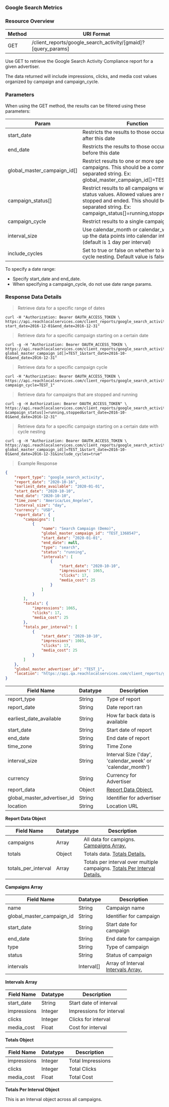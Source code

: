 ### **Google Search Metrics**

### Resource&nbsp;Overview

|Method|URI Format|
|---|---|
|GET|/client_reports/google_search_activity/[gmaid]?[query_params]|

Use GET to retrieve the Google Search Activity Compliance report for a given advertiser.

The data returned will include impressions, clicks, and media cost values organized by campaign and campaign_cycle.

### Parameters&nbsp;

When using the GET method, the results can be filtered using these parameters:

|Param|Function|
|---|---|
|start_date|Restricts the results to those occurring on or after this date|
|end_date|Restricts the results to those occurring on or before this date|
|global_master_campaign_id[]|Restrict results to one or more specific campaigns. This should be a comma separated string. Ex: global_master_campaign_id[]=TEST_1,TEST_2|
|campaign_status[]|Restrict results to all campaigns with given status values.  Allowed values are running, stopped and ended. This should be a comma separated string. Ex: campaign_status[]=running,stopped|
|campaign_cycle|Restrict results to a single campaign cycle|
|interval_size|Use calendar_month or calendar_week to roll up the data points into calendar intervals (default is 1 day per interval)|
|include_cycles|Set to true or false on whether to include cycle nesting.  Default value is false|

To specify a date range:

   - Specify start_date and end_date.
   - When specifying a campaign_cycle, do not use date range params.

### Response&nbsp;Data Details

> Retrieve data for a specific range of dates

```
curl -H "Authorization: Bearer OAUTH_ACCESS_TOKEN \
https://api.reachlocalservices.com/client_reports/google_search_activity/TEST_1?start_date=2016-12-01&end_date=2016-12-31"
```

> Retrieve data for a specific campaign starting on a certain date

```
curl -g -H "Authorization: Bearer OAUTH_ACCESS_TOKEN \
https://api.reachlocalservices.com/client_reports/google_search_activity/TEST_1?global_master_campaign_id[]=TEST_1&start_date=2016-10-01&end_date=2016-12-31"
```

> Retrieve data for a specific campaign cycle

```
curl -H "Authorization: Bearer OAUTH_ACCESS_TOKEN \
https://api.reachlocalservices.com/client_reports/google_search_activity/TEST_1?campaign_cycle=TEST_1"
```

> Retrieve data for campaigns that are stopped and running

```
curl -g -H Authorization: Bearer OAUTH_ACCESS_TOKEN" \
https://api.reachlocalservices.com/client_reports/google_search_activity/TEST_1?&campaign_status[]=running,stopped&start_date=2016-10-01&end_date=2016-12-31"
```

> Retrieve data for a specific campaign starting on a certain date with cycle nesting

```
curl -g -H "Authorization: Bearer OAUTH_ACCESS_TOKEN \
https://api.reachlocalservices.com/client_reports/google_search_activity/TEST_1?global_master_campaign_id[]=TEST_1&start_date=2016-10-01&end_date=2016-12-31&include_cycles=true"
```

> Example Response

```json
{
    "report_type": "google_search_activity",
    "report_date": "2020-10-16",
    "earliest_date_available": "2020-01-01",
    "start_date": "2020-10-10",
    "end_date": "2020-10-10",
    "time_zone": "America/Los_Angeles",
    "interval_size": "day",
    "currency": "USD",
    "report_data": {
        "campaigns": [
            {
                "name": "Search Campaign (Demo)",
                "global_master_campaign_id": "TEST_1368547",
                "start_date": "2020-01-01",
                "end_date": null,
                "type": "search",
                "status": "running",
                "intervals": [
                    {
                        "start_date": "2020-10-10",
                        "impressions": 1065,
                        "clicks": 17,
                        "media_cost": 25
                    }
                ]
            }
        ],
        "totals": {
            "impressions": 1065,
            "clicks": 17,
            "media_cost": 25
        },
        "totals_per_interval": [
            {
                "start_date": "2020-10-10",
                "impressions": 1065,
                "clicks": 17,
                "media_cost": 25
            }
        ]
    },
    "global_master_advertiser_id": "TEST_1",
    "location": "https://api.qa.reachlocalservices.com/client_reports/google_search_activity/TEST_1?end_date=2020-10-10&start_date=2020-10-10"
}

```

|Field Name|Datatype|Description|
|---|---|---|
|report_type|String|Type of report|
|report_date|String|Date report ran|
|earliest_date_available|String|How far back data is available|
|start_date|String|Start date of report|
|end_date|String|End date of report|
|time_zone|String|Time Zone|
|interval_size|String|Interval Size ('day', 'calendar_week' or 'calendar_month')|
|currency|String|Currency for Advertiser|
|report_data|Object|[Report Data Object.](#googlesearchreportdata)|
|global_master_advertiser_id|String|Identifier for advertiser|
|location|String|Location URL|
<a name="googlesearchreportdata"></a>

**Report Data Object**

|Field Name|Datatype|Description|
|---|---|---|
|campaigns|Array|All data for campigns. [Campaigns Array.](#googlesearchcampaigns)|
|totals|Object|Totals data. [Totals Details.](#googlesearchtotals)|
|totals_per_interval|Array|Totals per interval over multiple campaigns. [Totals Per Interval Details.](#googlesearchtotalsperinterval)|

<a name="googlesearchcampaigns"></a>
**Campaigns Array**

|Field Name|Datatype|Description|
|---|---|---|
|name|String|Campaign name|
|global_master_campaign_id|String|Identifier for campaign|
|start_date|String|Start date for campaign|
|end_date|String|End date for campaign|
|type|String|Type of campaign|
|status|String|Status of campaign|
|intervals|Interval[]|Array of Interval [Intervals Array.](#googlesearchintervals)|

<a name="googlesearchintervals"></a>
**Intervals Array**

|Field Name|Datatype|Description|
|---|---|---|
|start_date|String|Start date of interval|
|impressions|Integer|Impressions for interval|
|clicks|Integer|Clicks for interval|
|media_cost|Float|Cost for interval|

<a name="googlesearchtotals"></a>
**Totals Object**

|Field Name|Datatype|Description|
|---|---|---|
|impressions|Integer|Total Impressions|
|clicks|Integer|Total Clicks|
|media_cost|Float|Total Cost|

<a name="googlesearchtotalsperinterval"></a>
**Totals Per Interval Object**

This is an Interval object across all campaigns.
